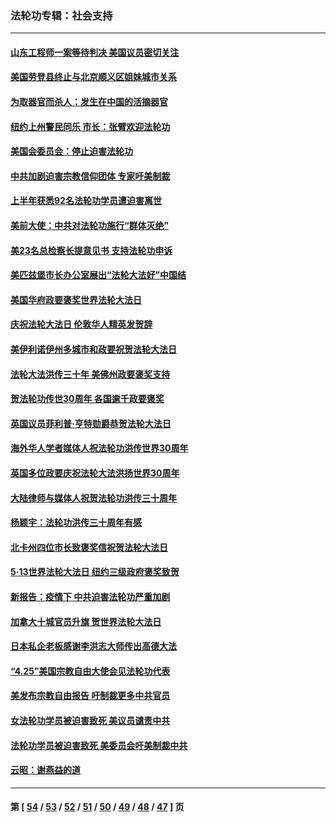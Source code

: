### 法轮功专辑：社会支持
---
#### [山东工程师一案等待判决 美国议员密切关注](../../pages/nf4386/n13815065.md?09060430) 
#### [美国劳登县终止与北京顺义区姐妹城市关系](../../pages/nf4386/n13811030.md?09060430) 
#### [为取器官而杀人：发生在中国的活摘器官](../../pages/nf4386/n13794731.md?09060430) 
#### [纽约上州警民同乐 市长：张臂欢迎法轮功](../../pages/nf4386/n13794375.md?09060430) 
#### [美国会委员会：停止迫害法轮功](../../pages/nf4386/n13788164.md?09060430) 
#### [中共加剧迫害宗教信仰团体 专家吁美制裁](../../pages/nf4386/n13780252.md?09060430) 
#### [上半年获悉92名法轮功学员遭迫害离世](../../pages/nf4386/n13772701.md?09060430) 
#### [美前大使：中共对法轮功施行“群体灭绝”](../../pages/nf4386/n13771705.md?09060430) 
#### [美23名总检察长提意见书 支持法轮功申诉](../../pages/nf4386/n13766596.md?09060430) 
#### [美匹兹堡市长办公室展出“法轮大法好”中国结](../../pages/nf4386/n13749721.md?09060430) 
#### [美国华府政要褒奖世界法轮大法日](../../pages/nf4386/n13743770.md?09060430) 
#### [庆祝法轮大法日 伦敦华人精英发贺辞](../../pages/nf4386/n13741593.md?09060430) 
#### [美伊利诺伊州多城市和政要祝贺法轮大法日](../../pages/nf4386/n13737149.md?09060430) 
#### [法轮大法洪传三十年 美佛州政要褒奖支持](../../pages/nf4386/n13737103.md?09060430) 
#### [贺法轮功传世30周年 各国逾千政要褒奖](../../pages/nf4386/n13735828.md?09060430) 
#### [英国议员菲利普‧亨特勋爵恭贺法轮大法日](../../pages/nf4386/n13736187.md?09060430) 
#### [海外华人学者媒体人祝法轮功洪传世界30周年](../../pages/nf4386/n13735835.md?09060430) 
#### [英国多位政要庆祝法轮大法洪扬世界30周年](../../pages/nf4386/n13734739.md?09060430) 
#### [大陆律师与媒体人祝贺法轮功洪传三十周年](../../pages/nf4386/n13735062.md?09060430) 
#### [杨颖宇：法轮功洪传三十周年有感](../../pages/nf4386/n13734884.md?09060430) 
#### [北卡州四位市长致褒奖信祝贺法轮大法日](../../pages/nf4386/n13733292.md?09060430) 
#### [5·13世界法轮大法日 纽约三级政府褒奖致贺](../../pages/nf4386/n13732651.md?09060430) 
#### [新报告：疫情下 中共迫害法轮功严重加剧](../../pages/nf4386/n13732612.md?09060430) 
#### [加拿大十城官员升旗 贺世界法轮大法日](../../pages/nf4386/n13729166.md?09060430) 
#### [日本私企老板感谢李洪志大师传出高德大法](../../pages/nf4386/n13726335.md?09060430) 
#### [“4.25”美国宗教自由大使会见法轮功代表](../../pages/nf4386/n13724124.md?09060430) 
#### [美发布宗教自由报告 吁制裁更多中共官员](../../pages/nf4386/n13720670.md?09060430) 
#### [女法轮功学员被迫害致死 美议员谴责中共](../../pages/nf4386/n13682069.md?09060430) 
#### [法轮功学员被迫害致死 美委员会吁美制裁中共](../../pages/nf4386/n13631310.md?09060430) 
#### [云昭：谢燕益的道](../../pages/nf4386/n13607391.md?09060430) 

---
#### 第 [ [54](./54.md?09060430) / [53](./53.md?09060430) / [52](./52.md?09060430) / [51](./51.md?09060430) / [50](./50.md?09060430) / [49](./49.md?09060430) / [48](./48.md?09060430) / [47](./47.md?09060430) ] 页
